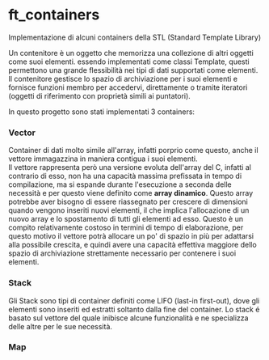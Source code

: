 # ft_containers
Implementazione di alcuni containers della STL (Standard Template Library)

Un contenitore è un oggetto che memorizza una collezione di altri oggetti come suoi elementi. 
essendo implementati come classi Template, questi permettono una grande flessibilità nei tipi di dati supportati come elementi.
Il contenitore gestisce lo spazio di archiviazione per i suoi elementi e fornisce funzioni membro per accedervi, 
direttamente o tramite iteratori (oggetti di riferimento con proprietà simili ai puntatori).

In questo progetto sono stati implementati 3 containers:

<strong><h3>Vector</h3></strong>
Container di dati molto simile all'array, infatti porprio come questo, anche il vettore immagazzina in maniera contigua i suoi elementi.<br>
Il vettore rappresenta però una versione evoluta dell'array del C, infatti al contrario di esso, non ha una capacità massima prefissata in tempo di compilazione, ma si espande durante l'esecuzione a seconda delle necessità e per questo viene definito come <strong>array dinamico</strong>.
Questo array potrebbe aver bisogno di essere riassegnato per crescere di dimensioni quando vengono inseriti nuovi elementi, il che implica l'allocazione di un nuovo array e lo spostamento di tutti gli elementi ad esso. 
Questo è un compito relativamente costoso in termini di tempo di elaborazione, per questo motivo il vettore potrà allocare un po' di spazio in più per adattarsi alla possibile crescita, e quindi avere una capacità effettiva maggiore dello spazio di archiviazione strettamente necessario per contenere i suoi elementi.

<strong><h3>Stack</h3></strong>
Gli Stack sono tipi di container definiti come LIFO (last-in first-out), dove gli elementi sono inseriti ed estratti soltanto dalla fine del container.
Lo stack é basato sul vettore del quale inibisce alcune funzionalità e ne specializza delle altre per le sue necessità.


<strong><h3>Map</h3></strong>
